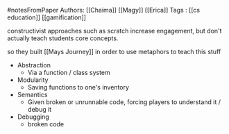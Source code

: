 #notesFromPaper
Authors: [[Chaima]] [[Magy]] [[Erica]]
Tags   : [[cs education]] [[gamification]]

constructivist approaches such as scratch increase engagement, but don't actually teach students core concepts.

so they built [[Mays Journey]] in order to use metaphors to teach this stuff

 - Abstraction
   - Via a function / class system
 - Modularity
   - Saving functions to one's inventory
 - Semantics
   - Given broken or unrunnable code, forcing players to understand it / debug it
 - Debugging
   - broken code
